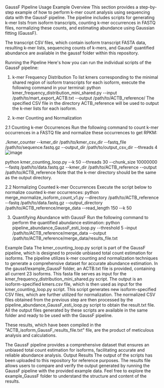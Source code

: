 GaussF Pipeline Usage Example
Overview
This section provides a step-by-step example of how to perform k-mer count analysis using sequencing data with the GaussF pipeline. The pipeline includes scripts for generating k-mer lists from isoform transcripts, counting k-mer occurrences in FASTQ files, normalizing these counts, and estimating abundance using Gaussian fitting (GaussF).

The transcript CSV files, which contain isoform transcript FASTA data, resulting k-mer lists, sequencing counts of k-mers, and GaussF quantified abundance are available in the gaussf folder within this repository.

Running the Pipeline
Here's how you can run the individual scripts of the GaussF pipeline:

1. k-mer Frequency Distribution
To list kmers corresponding to the minimal shared region of isoform transcripts for each isoform, execute the following command in your terminal:
python kmer_frequency_distribution_mini_shared.py --input /path/to/mart_export_ACTB.txt --output /path/to/ACTB_reference/
The specified CSV file in the directory ACTB_reference will be used to output the k-mer lists for each isoform.

2. k-mer Counting and Normalization

2.1 Counting k-mer Occurrences
Run the following command to count k-mer occurrences in a FASTQ file and normalize these occurrences to get RPKM:

./kmer_counter --kmer_dir /path/to/kmer_csv_dir --fastq_file /path/to/sequence.fastq.gz --output_dir /path/to/output_csv_dir --threads 4
![image](https://github.com/QiangSu/GaussF/assets/30870950/3c32974f-c39f-4440-9bd3-9f72113d4af7)

python kmer_counting_loop.py --k 50 --threads 30 --chunk_size 10000000 --fastq /path/to/data.fastq.gz --kmer_dir
/path/to/ACTB_reference --output /path/to/ACTB_reference
Note that the k-mer directory should be the same as the output directory.

2.2 Normalizing Counted k-mer Occurrences
Execute the script below to normalize counted k-mer occurrences:
python merge_mormalize_isoform_count_v1.py --directory /path/to/ACTB_reference --fastq /path/to/data.fastq.gz --output_directory /path/to/ACTB_reference/merge_data --read_length 150 --k 50

3. Quantifying Abundance with GaussF
Run the following command to perform the quantified abundance estimation:
python pipeline_abundance_GaussF_esti_loop.py --threshold 5 –input /path/to/ACTB_reference/merge_data --output /path/to/ACTB_reference/merge_data/results_file.txt

Example Data
The kmer_counting_loop.py script is part of the GaussF pipeline, which is designed to provide unbiased total count estimation for isoforms. The pipeline utilizes k-mer counting and normalization techniques to generate a comprehensive dataset for accurate abundance estimation.
In the gaussf/example_GaussF folder, an ACTB.txt file is provided, containing all current 23 isoforms. This fasta file serves as input for the kmer_frequency_distribution_mini_shared.py script. The output is an isoform-specified kmers.csv file, which is then used as input for the kmer_counting_loop.py script. This script generates new isoform-specified CSV files, which are further utilized for normalization.
The normalized CSV files obtained from the previous step are then processed by the pipeline_abundance_GaussF_esti_loop.py script to obtain the result.txt file. All the output files generated by these scripts are available in the same folder and ready to be used with the GaussF pipeline.

These results, which have been compiled in the "ACTB_isoform_GaussF_results_file.txt" file, are the product of meticulous analysis and calculations.

The GaussF pipeline provides a comprehensive dataset that ensures an unbiased total count estimation for isoforms, facilitating accurate and reliable abundance analysis.
Output Results
The output of the scripts has been uploaded to this repository for reference purposes. The results file allows users to compare and verify the output generated by running the GaussF pipeline with the provided example data.
Feel free to explore the example_GaussF folder to understand the structure and content of the results.
